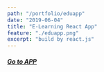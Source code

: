 ```yaml
---
path: "/portfolio/eduapp"
date: "2019-06-04"
title: "E-Learning React App"
feature: "./eduapp.png"
excerpt: "build by react.js"
---
```


##### [Go to APP](http://iomi.ir/eduapp)
